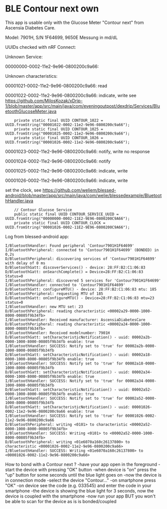 # BLE Contour next own

This app is usable only with the Glucose Meter "Contour next" from Ascensia Diabetes Care.

Model: 7901H, S/N 1F64699, 9650E Messung in md/dL

UUIDs checked with nRF Connect:

Unknown Service:

00000000-0002-11e2-9e96-0800200c9a66:

Unknown characteristics:

00001021-0002-11e2-9e96-0800200c9a66: read

00001022-0002-11e2-9e96-0800200c9a66: indicate, write
see https://github.com/MilosKozak/xDrip-1/blob/master/app/src/main/java/com/eveningoutpost/dexdrip/Services/BluetoothGlucoseMeter.java

```plaintext
    private static final UUID CONTOUR_1022 = UUID.fromString("00001022-0002-11e2-9e96-0800200c9a66");
    private static final UUID CONTOUR_1025 = UUID.fromString("00001025-0002-11e2-9e96-0800200c9a66");
    private static final UUID CONTOUR_1026 = UUID.fromString("00001026-0002-11e2-9e96-0800200c9a66");
```

00001023-0002-11e2-9e96-0800200c9a66: notify, write no response

00001024-0002-11e2-9e96-0800200c9a66: notify

00001025-0002-11e2-9e96-0800200c9a66: indicate, write

00001026-0002-11e2-9e96-0800200c9a66: indicate, write

set the clock, see https://github.com/weliem/blessed-android/blob/master/app/src/main/java/com/welie/blessedexample/BluetoothHandler.java
```plaintext
    // Contour Glucose Service
    public static final UUID CONTOUR_SERVICE_UUID = UUID.fromString("00000000-0002-11E2-9E96-0800200C9A66");
    private static final UUID CONTOUR_CLOCK = UUID.fromString("00001026-0002-11E2-9E96-0800200C9A66");
```

Log from blessed-android app:
```plaintext
I/BluetoothHandler: Found peripheral 'Contour7901H1F64699'
I/BluetoothPeripheral: connected to 'Contour7901H1F64699' (BONDED) in 0,2s
D/BluetoothPeripheral: discovering services of 'Contour7901H1F64699' with delay of 0 ms
D/BluetoothGatt: discoverServices() - device: 28:FF:B2:C1:06:83
D/BluetoothGatt: onSearchComplete() = Device=28:FF:B2:C1:06:83 Status=0
I/BluetoothPeripheral: discovered 5 services for 'Contour7901H1F64699'
I/BluetoothHandler: connected to 'Contour7901H1F64699'
D/BluetoothGatt: configureMTU() - device: 28:FF:B2:C1:06:83 mtu: 185
I/BluetoothPeripheral: requesting MTU of 185
D/BluetoothGatt: onConfigureMTU() - Device=28:FF:B2:C1:06:83 mtu=23 status=0
I/BluetoothHandler: new MTU set: 23
D/BluetoothPeripheral: reading characteristic <00002a29-0000-1000-8000-00805f9b34fb>
I/BluetoothHandler: Received manufacturer: AscensiaDiabetesCare
D/BluetoothPeripheral: reading characteristic <00002a24-0000-1000-8000-00805f9b34fb>
I/BluetoothHandler: Received modelnumber: 7901H
D/BluetoothGatt: setCharacteristicNotification() - uuid: 00002a2b-0000-1000-8000-00805f9b34fb enable: true
I/BluetoothHandler: SUCCESS: Notify set to 'true' for 00002a2b-0000-1000-8000-00805f9b34fb
D/BluetoothGatt: setCharacteristicNotification() - uuid: 00002a18-0000-1000-8000-00805f9b34fb enable: true
I/BluetoothHandler: SUCCESS: Notify set to 'true' for 00002a18-0000-1000-8000-00805f9b34fb
D/BluetoothGatt: setCharacteristicNotification() - uuid: 00002a34-0000-1000-8000-00805f9b34fb enable: true
I/BluetoothHandler: SUCCESS: Notify set to 'true' for 00002a34-0000-1000-8000-00805f9b34fb
D/BluetoothGatt: setCharacteristicNotification() - uuid: 00002a52-0000-1000-8000-00805f9b34fb enable: true
I/BluetoothHandler: SUCCESS: Notify set to 'true' for 00002a52-0000-1000-8000-00805f9b34fb
D/BluetoothGatt: setCharacteristicNotification() - uuid: 00001026-0002-11e2-9e96-0800200c9a66 enable: true
I/BluetoothHandler: SUCCESS: Notify set to 'true' for 00001026-0002-11e2-9e96-0800200c9a66
D/BluetoothPeripheral: writing <0101> to characteristic <00002a52-0000-1000-8000-00805f9b34fb>
I/BluetoothHandler: SUCCESS: Writing <0101> to <00002a52-0000-1000-8000-00805f9b34fb>
D/BluetoothPeripheral: writing <01e6070a160c26137800> to characteristic <00001026-0002-11e2-9e96-0800200c9a66>
I/BluetoothHandler: SUCCESS: Writing <01e6070a160c26137800> to <00001026-0002-11e2-9e96-0800200c9a66>
```

How to bond with a Contour next ?
-have your app open in the foreground
-start the device with pressing "OK" button
-when device is "on" press the "up" button for some seconds until the blue light goes on
-now the device is in connection mode
-select the device "Contour..."
-on smartphone press "OK"
-on device see the code (e.g. 033545) and enter the code in your smartphone
-the device is showing the blue light for 3 seconds, now the device is coupled with the smartphone
-now run your app BUT you won't be able to scan for the device as is is bonded/coupled



